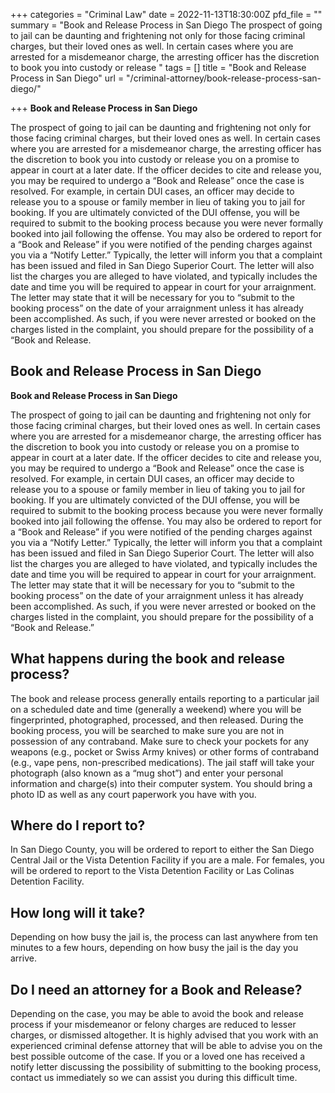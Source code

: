 +++
categories = "Criminal Law"
date = 2022-11-13T18:30:00Z
pfd_file = ""
summary = "Book and Release Process in San Diego The prospect of going to jail can be daunting and frightening not only for those facing criminal charges, but their loved ones as well. In certain cases where you are arrested for a misdemeanor charge, the arresting officer has the discretion to book you into custody or release "
tags = []
title = "Book and Release Process in San Diego"
url = "/criminal-attorney/book-release-process-san-diego/"

+++
**Book and Release Process in San Diego**

The prospect of going to jail can be daunting and frightening not only for those facing criminal charges, but their loved ones as well. In certain cases where you are arrested for a misdemeanor charge, the arresting officer has the discretion to book you into custody or release you on a promise to appear in court at a later date. If the officer decides to cite and release you, you may be required to undergo a “Book and Release” once the case is resolved. For example, in certain DUI cases, an officer may decide to release you to a spouse or family member in lieu of taking you to jail for booking. If you are ultimately convicted of the DUI offense, you will be required to submit to the booking process because you were never formally booked into jail following the offense. You may also be ordered to report for a “Book and Release” if you were notified of the pending charges against you via a “Notify Letter.” Typically, the letter will inform you that a complaint has been issued and filed in San Diego Superior Court. The letter will also list the charges you are alleged to have violated, and typically includes the date and time you will be required to appear in court for your arraignment. The letter may state that it will be necessary for you to “submit to the booking process” on the date of your arraignment unless it has already been accomplished. As such, if you were never arrested or booked on the charges listed in the complaint, you should prepare for the possibility of a “Book and Release.

## Book and Release Process in San Diego

**Book and Release Process in San Diego**

The prospect of going to jail can be daunting and frightening not only for those facing criminal charges, but their loved ones as well. In certain cases where you are arrested for a misdemeanor charge, the arresting officer has the discretion to book you into custody or release you on a promise to appear in court at a later date. If the officer decides to cite and release you, you may be required to undergo a “Book and Release” once the case is resolved. For example, in certain DUI cases, an officer may decide to release you to a spouse or family member in lieu of taking you to jail for booking. If you are ultimately convicted of the DUI offense, you will be required to submit to the booking process because you were never formally booked into jail following the offense. You may also be ordered to report for a “Book and Release” if you were notified of the pending charges against you via a “Notify Letter.” Typically, the letter will inform you that a complaint has been issued and filed in San Diego Superior Court. The letter will also list the charges you are alleged to have violated, and typically includes the date and time you will be required to appear in court for your arraignment. The letter may state that it will be necessary for you to “submit to the booking process” on the date of your arraignment unless it has already been accomplished. As such, if you were never arrested or booked on the charges listed in the complaint, you should prepare for the possibility of a “Book and Release.”

## **What happens during the book and release process?**

The book and release process generally entails reporting to a particular jail on a scheduled date and time (generally a weekend) where you will be fingerprinted, photographed, processed, and then released. During the booking process, you will be searched to make sure you are not in possession of any contraband. Make sure to check your pockets for any weapons (e.g., pocket or Swiss Army knives) or other forms of contraband (e.g., vape pens, non-prescribed medications). The jail staff will take your photograph (also known as a “mug shot”) and enter your personal information and charge(s) into their computer system. You should bring a photo ID as well as any court paperwork you have with you.

## **Where do I report to?**

In San Diego County, you will be ordered to report to either the San Diego Central Jail or the Vista Detention Facility if you are a male. For females, you will be ordered to report to the Vista Detention Facility or Las Colinas Detention Facility.

## **How long will it take?**

Depending on how busy the jail is, the process can last anywhere from ten minutes to a few hours, depending on how busy the jail is the day you arrive.

## **Do I need an attorney for a Book and Release?**

Depending on the case, you may be able to avoid the book and release process if your misdemeanor or felony charges are reduced to lesser charges, or dismissed altogether. It is highly advised that you work with an experienced criminal defense attorney that will be able to advise you on the best possible outcome of the case. If you or a loved one has received a notify letter discussing the possibility of submitting to the booking process, contact us immediately so we can assist you during this difficult time.
